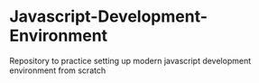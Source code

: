 # Javascript-Development-Environment
Repository to practice setting up modern javascript development environment from scratch
